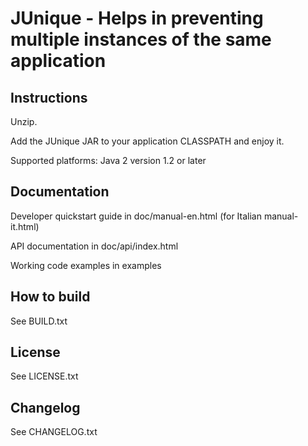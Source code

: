 JUnique - Helps in preventing multiple instances of the same application
========================================

Instructions
------------
Unzip.

Add the JUnique JAR to your application CLASSPATH and enjoy it.

Supported platforms: Java 2 version 1.2 or later


Documentation
-------------
Developer quickstart guide in doc/manual-en.html (for Italian manual-it.html)

API documentation in doc/api/index.html

Working code examples in examples


How to build
------------
See BUILD.txt


License
-------
See LICENSE.txt


Changelog
---------
See CHANGELOG.txt
